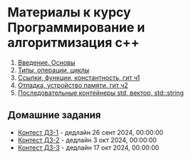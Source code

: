 # Материалы к курсу Программирование и алгоритмизация с++

1. [Введение. Основы](/1.Introduction)
2. [Типы, операции, циклы](/2.Types_operations_loops)
3. [Ссылки, функции, константность, гит ч1](/3.Ref_func_const_git)
4. [Отладка, устройство памяти, гит ч2](/4.Debug_git_memory_layout)
5. [Последовательные контейнеры std, вектор, std::string](/5.Vector_string_str)


## Домашние задания
* [Контест ДЗ-1](https://contest.yandex.ru/contest/67806/problems/) - дедлайн 26 сент 2024, 00:00:00
* [Контест ДЗ-2](https://contest.yandex.ru/contest/68165/) - дедлайн 3 окт 2024, 00:00:00
* [Контест ДЗ-3](https://contest.yandex.ru/contest/69004/enter) - дедлайн 17 окт 2024, 00:00:00